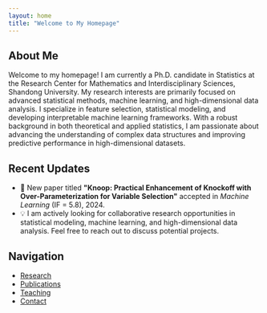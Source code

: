 ```yaml
---
layout: home
title: "Welcome to My Homepage"
---
```


## About Me
Welcome to my homepage! I am currently a Ph.D. candidate in Statistics at the Research Center for Mathematics and Interdisciplinary Sciences, Shandong University. My research interests are primarily focused on advanced statistical methods, machine learning, and high-dimensional data analysis. I specialize in feature selection, statistical modeling, and developing interpretable machine learning frameworks. With a robust background in both theoretical and applied statistics, I am passionate about advancing the understanding of complex data structures and improving predictive performance in high-dimensional datasets.

## Recent Updates
- 🎉 New paper titled **"Knoop: Practical Enhancement of Knockoff with Over-Parameterization for Variable Selection"** accepted in *Machine Learning* (IF = 5.8), 2024.
- 💡 I am actively looking for collaborative research opportunities in statistical modeling, machine learning, and high-dimensional data analysis. Feel free to reach out to discuss potential projects.

## Navigation
- [Research](/research/)
- [Publications](/publications/)
- [Teaching](/teaching/)
- [Contact](/contact/)
